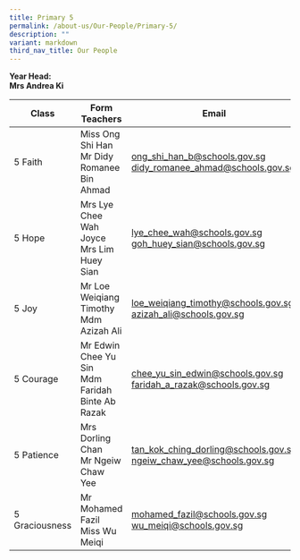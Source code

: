 ```yaml
---
title: Primary 5
permalink: /about-us/Our-People/Primary-5/
description: ""
variant: markdown
third_nav_title: Our People
---
```

**Year Head:**<br>
**Mrs Andrea Ki**


| Class | Form Teachers | Email |
| -------- | -------- | -------- |
|  5 Faith  | Miss Ong Shi Han<br>Mr Didy Romanee Bin Ahmad  | [ong_shi_han_b@schools.gov.sg](mailto:ong_shi_han_b@schools.gov.sg)<br>[didy_romanee_ahmad@schools.gov.sg](mailto:didy_romanee_ahmad@schools.gov.sg)
|  5 Hope  | Mrs Lye Chee Wah Joyce<br>Mrs Lim Huey Sian  | [lye_chee_wah@schools.gov.sg](mailto:lye_chee_wah@schools.gov.sg)<br>[goh_huey_sian@schools.gov.sg](mailto:goh_huey_sian@schools.gov.sg)
|  5 Joy  | Mr Loe Weiqiang Timothy<br>Mdm Azizah Ali  | [loe_weiqiang_timothy@schools.gov.sg](mailto:loe_weiqiang_timothy@schools.gov.sg)<br>[azizah_ali@schools.gov.sg](mailto:azizah_ali@schools.gov.sg)
|  5 Courage  | Mr Edwin Chee Yu Sin<br>Mdm Faridah Binte Ab Razak  | [chee_yu_sin_edwin@schools.gov.sg](mailto:chee_yu_sin_edwin@schools.gov.sg)<br>[faridah_a_razak@schools.gov.sg](mailto:faridah_a_razak@schools.gov.sg)
|  5 Patience  | Mrs Dorling Chan<br>Mr Ngeiw Chaw Yee |[tan_kok_ching_dorling@schools.gov.sg](mailto:tan_kok_ching_dorling@schools.gov.sg)<br>[ngeiw_chaw_yee@schools.gov.sg](mailto:ngeiw_chaw_yee@schools.gov.sg) |
|  5 Graciousness  | Mr Mohamed Fazil<br>Miss Wu Meiqi |[mohamed_fazil@schools.gov.sg](mailto:mohamed_fazil@schools.gov.sg)<br>[wu_meiqi@schools.gov.sg](mailto:wu_meiqi@schools.gov.sg)